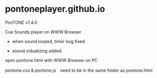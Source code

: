 # pontoneplayer.github.io

PonTONE v1.4.0

Cue Sounds player on WWW Browser

* when sound looped, timer bug fixed.

* sound vidualizing added.

open pontone.html with WWW Browser on PC

pontone.css & pontone.js　need to be in the same folder as pontone.html
